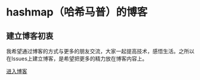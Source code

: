 # hashmap（哈希马普）的博客

## 建立博客初衷
我希望通过博客的方式与更多的朋友交流，大家一起提高技术，感悟生活。之所以在Issues上建立博客，是希望把更多的精力放在博客内容上。

[进入博客](https://github.com/FantasyChris/blog/issues)

